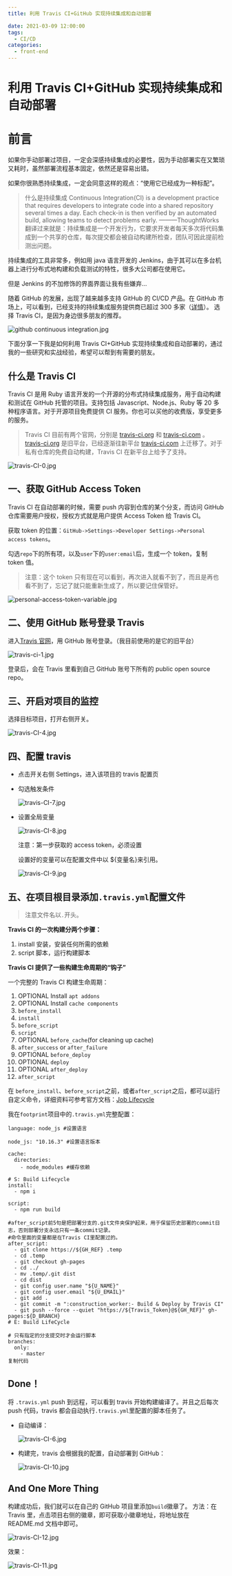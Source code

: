 ```yaml
---
title: 利用 Travis CI+GitHub 实现持续集成和自动部署

date: 2021-03-09 12:00:00
tags:
  - CI/CD
categories:
  - front-end
---
```


# 利用 Travis CI+GitHub 实现持续集成和自动部署

# 前言

如果你手动部署过项目，一定会深感持续集成的必要性，因为手动部署实在又繁琐又耗时，虽然部署流程基本固定，依然还是容易出错。

如果你很熟悉持续集成，一定会同意这样的观点：“使用它已经成为一种标配”。

> 什么是持续集成 Continuous Integration(CI) is a development practice that requires developers to integrate code into a shared repository several times a day. Each check-in is then verified by an automated build, allowing teams to detect problems early. ———ThoughtWorks
> 翻译过来就是：持续集成是一个开发行为，它要求开发者每天多次将代码集成到一个共享的仓库，每次提交都会被自动构建所检查，团队可因此提前检测出问题。

持续集成的工具非常多，例如用 java 语言开发的 Jenkins，由于其可以在多台机器上进行分布式地构建和负载测试的特性，很多大公司都在使用它。

但是 Jenkins 的不加修饰的界面界面让我有些嫌弃...

随着 GitHub 的发展，出现了越来越多支持 GitHub 的 CI/CD 产品。在 GitHub 市场上，可以看到，已经支持的持续集成服务提供商已超过 300 多家（[详情](https://github.com/marketplace/category/continuous-integration)）。 选择 Travis CI，是因为身边很多朋友的推荐。

![github continuous integration.jpg](https://user-gold-cdn.xitu.io/2019/10/4/16d94b6d5fc0b82c?imageView2/0/w/1280/h/960/format/webp/ignore-error/1)

下面分享一下我是如何利用 Travis CI+GitHub 实现持续集成和自动部署的，通过我的一些研究和实战经验，希望可以帮到有需要的朋友。

## 什么是 Travis CI

Travis CI 是用 Ruby 语言开发的一个开源的分布式持续集成服务，用于自动构建和测试在 GitHub 托管的项目。支持包括 Javascript、Node.js、Ruby 等 20 多种程序语言。对于开源项目免费提供 CI 服务。你也可以买他的收费版，享受更多的服务。

> Travis CI 目前有两个官网，分别是 [travis-ci.org](https://travis-ci.org/) 和 [travis-ci.com](https://travis-ci.com/) 。 [travis-ci.org](https://travis-ci.org/) 是旧平台，已经逐渐往新平台 [travis-ci.com](https://travis-ci.com/) 上迁移了。对于私有仓库的免费自动构建，Travis CI 在新平台上给予了支持。

![travis-CI-0.jpg](https://user-gold-cdn.xitu.io/2019/10/4/16d94bb042eed827?imageView2/0/w/1280/h/960/format/webp/ignore-error/1)

## 一、获取 GitHub Access Token

Travis CI 在自动部署的时候，需要 push 内容到仓库的某个分支，而访问 GitHub 仓库需要用户授权，授权方式就是用户提供 Access Token 给 Travis CI。

获取 token 的位置：`GitHub->Settings->Developer Settings->Personal access tokens`。

勾选`repo`下的所有项，以及`user`下的`user:email`后，生成一个 token，复制 token 值。

> 注意：这个 token 只有现在可以看到，再次进入就看不到了，而且是再也看不到了，忘记了就只能重新生成了，所以要记住保管好。

![personal-access-token-variable.jpg](https://user-gold-cdn.xitu.io/2019/10/4/16d94e811e5d8fd1?imageView2/0/w/1280/h/960/format/webp/ignore-error/1)

## 二、使用 GitHub 账号登录 Travis

进入[Travis 官网](https://www.travis-ci.org/)，用 GitHub 账号登录。（我目前使用的是它的旧平台）

![travis-ci-1.jpg](https://user-gold-cdn.xitu.io/2019/10/4/16d94bf87bdf6696?imageView2/0/w/1280/h/960/format/webp/ignore-error/1)

登录后，会在 Travis 里看到自己 GitHub 账号下所有的 public open source repo。

## 三、开启对项目的监控

选择目标项目，打开右侧开关。

![travis-CI-4.jpg](https://user-gold-cdn.xitu.io/2019/10/4/16d94c01e2ac75b7?imageView2/0/w/1280/h/960/format/webp/ignore-error/1)

## 四、配置 travis

- 点击开关右侧 Settings，进入该项目的 travis 配置页

- 勾选触发条件

  ![travis-CI-7.jpg](https://user-gold-cdn.xitu.io/2019/10/4/16d94c07b9d2ca62?imageView2/0/w/1280/h/960/format/webp/ignore-error/1)

- 设置全局变量

  ![travis-CI-8.jpg](https://user-gold-cdn.xitu.io/2019/10/4/16d94c0de02d4d8b?imageView2/0/w/1280/h/960/format/webp/ignore-error/1)

  注意：第一步获取的 access token，必须设置

  设置好的变量可以在配置文件中以 \${变量名}来引用。

  ![travis-CI-9.jpg](https://user-gold-cdn.xitu.io/2019/10/4/16d94c2446b08a02?imageView2/0/w/1280/h/960/format/webp/ignore-error/1)

## 五、在项目根目录添加`.travis.yml`配置文件

> 注意文件名以`.`开头。

**Travis CI 的一次构建分两个步骤：**

1. install 安装，安装任何所需的依赖
2. script 脚本，运行构建脚本

**Travis CI 提供了一些构建生命周期的“钩子”**

一个完整的 Travis CI 构建生命周期：

1. OPTIONAL Install `apt addons`
2. OPTIONAL Install `cache components`
3. `before_install`
4. `install`
5. `before_script`
6. `script`
7. OPTIONAL `before_cache`(for cleaning up cache)
8. `after_success` or `after_failure`
9. OPTIONAL `before_deploy`
10. OPTIONAL `deploy`
11. OPTIONAL `after_deploy`
12. `after_script`

在 `before_install`、`before_script`之前，或者`after_script`之后，都可以运行自定义命令，详细资料可参考官方文档：[Job Lifecycle](https://docs.travis-ci.com/user/job-lifecycle/)

我在`footprint`项目中的`.travis.yml`完整配置：

```
language: node_js #设置语言

node_js: "10.16.3" #设置语言版本

cache:
  directories:
    - node_modules #缓存依赖

# S: Build Lifecycle
install:
  - npm i

script:
  - npm run build

#after_script前5句是把部署分支的.git文件夹保护起来，用于保留历史部署的commit日志，否则部署分支永远只有一条commit记录。
#命令里面的变量都是在Travis CI里配置过的。
after_script:
  - git clone https://${GH_REF} .temp
  - cd .temp
  - git checkout gh-pages
  - cd ../
  - mv .temp/.git dist
  - cd dist
  - git config user.name "${U_NAME}"
  - git config user.email "${U_EMAIL}"
  - git add .
  - git commit -m ":construction_worker:- Build & Deploy by Travis CI"
  - git push --force --quiet "https://${Travis_Token}@${GH_REF}" gh-pages:${D_BRANCH}
# E: Build LifeCycle

# 只有指定的分支提交时才会运行脚本
branches:
  only:
    - master
复制代码
```

## Done！

将 `.travis.yml` push 到远程，可以看到 travis 开始构建编译了。并且之后每次 push 代码，travis 都会自动执行`.travis.yml`里配置的脚本任务了。

- 自动编译：

  ![travis-CI-6.jpg](https://user-gold-cdn.xitu.io/2019/10/4/16d94cb5439c34dc?imageView2/0/w/1280/h/960/format/webp/ignore-error/1)

* 构建完，travis 会根据我的配置，自动部署到 GitHub：

  ![travis-CI-10.jpg](https://user-gold-cdn.xitu.io/2019/10/4/16d94cbfac0a6c9d?imageView2/0/w/1280/h/960/format/webp/ignore-error/1)

## And One More Thing

构建成功后，我们就可以在自己的 GitHub 项目里添加`build`徽章了。 方法：在 Travis 里，点击项目右侧的徽章，即可获取小徽章地址，将地址放在 README.md 文档中即可。

![travis-CI-12.jpg](https://user-gold-cdn.xitu.io/2019/10/4/16d94cd4721a614b?imageView2/0/w/1280/h/960/format/webp/ignore-error/1)

效果：

![travis-CI-11.jpg](https://user-gold-cdn.xitu.io/2019/10/4/16d94cdbbcc468b1?imageView2/0/w/1280/h/960/format/webp/ignore-error/1)
